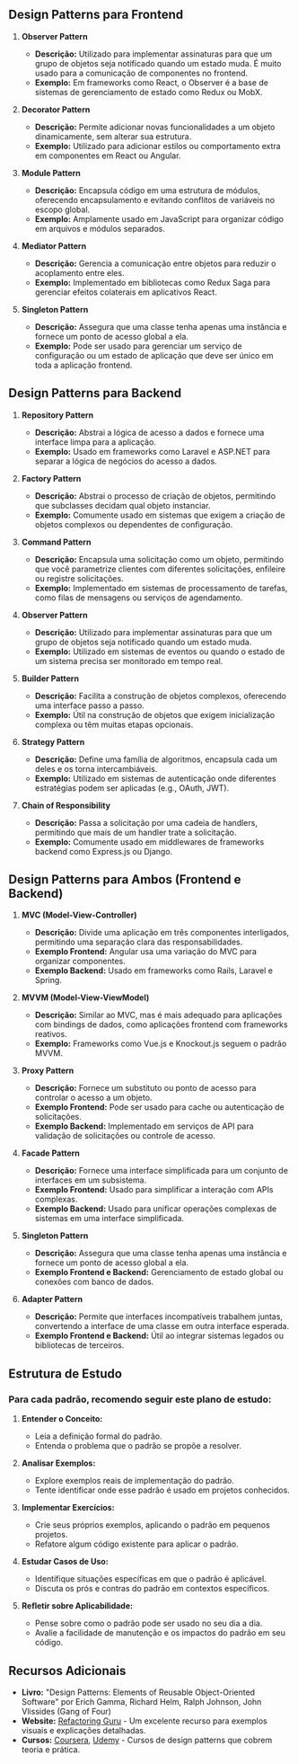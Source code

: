 ## Design Patterns para Frontend

1. **Observer Pattern**
   - **Descrição:** Utilizado para implementar assinaturas para que um grupo de objetos seja notificado quando um estado muda. É muito usado para a comunicação de componentes no frontend.
   - **Exemplo:** Em frameworks como React, o Observer é a base de sistemas de gerenciamento de estado como Redux ou MobX.

2. **Decorator Pattern**
   - **Descrição:** Permite adicionar novas funcionalidades a um objeto dinamicamente, sem alterar sua estrutura.
   - **Exemplo:** Utilizado para adicionar estilos ou comportamento extra em componentes em React ou Angular.

3. **Module Pattern**
   - **Descrição:** Encapsula código em uma estrutura de módulos, oferecendo encapsulamento e evitando conflitos de variáveis no escopo global.
   - **Exemplo:** Amplamente usado em JavaScript para organizar código em arquivos e módulos separados.

4. **Mediator Pattern**
   - **Descrição:** Gerencia a comunicação entre objetos para reduzir o acoplamento entre eles.
   - **Exemplo:** Implementado em bibliotecas como Redux Saga para gerenciar efeitos colaterais em aplicativos React.

5. **Singleton Pattern**
   - **Descrição:** Assegura que uma classe tenha apenas uma instância e fornece um ponto de acesso global a ela.
   - **Exemplo:** Pode ser usado para gerenciar um serviço de configuração ou um estado de aplicação que deve ser único em toda a aplicação frontend.

## Design Patterns para Backend

1. **Repository Pattern**
   - **Descrição:** Abstrai a lógica de acesso a dados e fornece uma interface limpa para a aplicação.
   - **Exemplo:** Usado em frameworks como Laravel e ASP.NET para separar a lógica de negócios do acesso a dados.

2. **Factory Pattern**
   - **Descrição:** Abstrai o processo de criação de objetos, permitindo que subclasses decidam qual objeto instanciar.
   - **Exemplo:** Comumente usado em sistemas que exigem a criação de objetos complexos ou dependentes de configuração.

3. **Command Pattern**
   - **Descrição:** Encapsula uma solicitação como um objeto, permitindo que você parametrize clientes com diferentes solicitações, enfileire ou registre solicitações.
   - **Exemplo:** Implementado em sistemas de processamento de tarefas, como filas de mensagens ou serviços de agendamento.

4. **Observer Pattern**
   - **Descrição:** Utilizado para implementar assinaturas para que um grupo de objetos seja notificado quando um estado muda.
   - **Exemplo:** Utilizado em sistemas de eventos ou quando o estado de um sistema precisa ser monitorado em tempo real.

5. **Builder Pattern**
   - **Descrição:** Facilita a construção de objetos complexos, oferecendo uma interface passo a passo.
   - **Exemplo:** Útil na construção de objetos que exigem inicialização complexa ou têm muitas etapas opcionais.

6. **Strategy Pattern**
   - **Descrição:** Define uma família de algoritmos, encapsula cada um deles e os torna intercambiáveis.
   - **Exemplo:** Utilizado em sistemas de autenticação onde diferentes estratégias podem ser aplicadas (e.g., OAuth, JWT).

7. **Chain of Responsibility**
   - **Descrição:** Passa a solicitação por uma cadeia de handlers, permitindo que mais de um handler trate a solicitação.
   - **Exemplo:** Comumente usado em middlewares de frameworks backend como Express.js ou Django.

## Design Patterns para Ambos (Frontend e Backend)

1. **MVC (Model-View-Controller)**
   - **Descrição:** Divide uma aplicação em três componentes interligados, permitindo uma separação clara das responsabilidades.
   - **Exemplo Frontend:** Angular usa uma variação do MVC para organizar componentes.
   - **Exemplo Backend:** Usado em frameworks como Rails, Laravel e Spring.

2. **MVVM (Model-View-ViewModel)**
   - **Descrição:** Similar ao MVC, mas é mais adequado para aplicações com bindings de dados, como aplicações frontend com frameworks reativos.
   - **Exemplo:** Frameworks como Vue.js e Knockout.js seguem o padrão MVVM.

3. **Proxy Pattern**
   - **Descrição:** Fornece um substituto ou ponto de acesso para controlar o acesso a um objeto.
   - **Exemplo Frontend:** Pode ser usado para cache ou autenticação de solicitações.
   - **Exemplo Backend:** Implementado em serviços de API para validação de solicitações ou controle de acesso.

4. **Facade Pattern**
   - **Descrição:** Fornece uma interface simplificada para um conjunto de interfaces em um subsistema.
   - **Exemplo Frontend:** Usado para simplificar a interação com APIs complexas.
   - **Exemplo Backend:** Usado para unificar operações complexas de sistemas em uma interface simplificada.

5. **Singleton Pattern**
   - **Descrição:** Assegura que uma classe tenha apenas uma instância e fornece um ponto de acesso global a ela.
   - **Exemplo Frontend e Backend:** Gerenciamento de estado global ou conexões com banco de dados.

6. **Adapter Pattern**
   - **Descrição:** Permite que interfaces incompatíveis trabalhem juntas, convertendo a interface de uma classe em outra interface esperada.
   - **Exemplo Frontend e Backend:** Útil ao integrar sistemas legados ou bibliotecas de terceiros.

## Estrutura de Estudo

### Para cada padrão, recomendo seguir este plano de estudo:

1. **Entender o Conceito:**
   - Leia a definição formal do padrão.
   - Entenda o problema que o padrão se propõe a resolver.

2. **Analisar Exemplos:**
   - Explore exemplos reais de implementação do padrão.
   - Tente identificar onde esse padrão é usado em projetos conhecidos.

3. **Implementar Exercícios:**
   - Crie seus próprios exemplos, aplicando o padrão em pequenos projetos.
   - Refatore algum código existente para aplicar o padrão.

4. **Estudar Casos de Uso:**
   - Identifique situações específicas em que o padrão é aplicável.
   - Discuta os prós e contras do padrão em contextos específicos.

5. **Refletir sobre Aplicabilidade:**
   - Pense sobre como o padrão pode ser usado no seu dia a dia.
   - Avalie a facilidade de manutenção e os impactos do padrão em seu código.

## Recursos Adicionais

- **Livro:** "Design Patterns: Elements of Reusable Object-Oriented Software" por Erich Gamma, Richard Helm, Ralph Johnson, John Vlissides (Gang of Four)
- **Website:** [Refactoring Guru](https://refactoring.guru/design-patterns) - Um excelente recurso para exemplos visuais e explicações detalhadas.
- **Cursos:** [Coursera](https://www.coursera.org/learn/design-patterns), [Udemy](https://www.udemy.com/course/design-patterns-java/) - Cursos de design patterns que cobrem teoria e prática.
